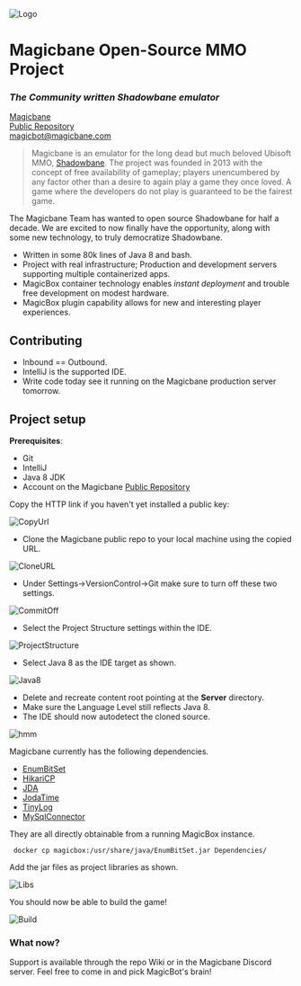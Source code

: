 ![Logo](https://magicbane.com/images/MBLogo.jpg)

# Magicbane Open-Source MMO Project
### *The Community written Shadowbane emulator*
[Magicbane](http://www.magicbane.com)
</BR>
[Public Repository](http://repo.magicbane.com)
<BR>
<magicbot@magicbane.com>

> Magicbane is an emulator for the long dead but much beloved Ubisoft MMO, [Shadowbane](https://en.wikipedia.org/wiki/Shadowbane).
The project was founded in 2013 with the concept of free availability of gameplay; players unencumbered by any factor other than a desire to again play a game they once loved.  A game where the developers do not play is guaranteed to be the fairest game.

The Magicbane Team has wanted to open source Shadowbane for half a decade.  We are excited to now finally have the opportunity, along with some new technology, to truly democratize Shadowbane.

- Written in some 80k lines of Java 8 and bash.
- Project with real infrastructure; Production and development servers supporting multiple containerized apps.
- MagicBox container technology enables _instant deployment_ and trouble free development on modest hardware.
- MagicBox plugin capability allows for new and interesting player experiences.

## Contributing

- Inbound == Outbound.
- IntelliJ is the supported IDE.
- Write code today see it running on the Magicbane production server tomorrow.

## Project setup

**Prerequisites**:

- Git
- IntelliJ
- Java 8 JDK
- Account on the Magicbane [Public Repository](http://repo.magicbane.com)


Copy the HTTP link if you haven't yet installed a public key:

![CopyUrl](https://www.magicbane.com/Development/images/repo.png)

- Clone the Magicbane public repo to your local machine using the copied URL.

![CloneURL](https://www.magicbane.com/Development/images/intellij1.png)

- Under Settings->VersionControl->Git make sure to turn off these two settings.

![CommitOff](https://www.magicbane.com/Development/images/commit.png)

- Select the Project Structure settings within the IDE.

![ProjectStructure](https://www.magicbane.com/Development/images/projectstructure.png)

- Select Java 8 as the IDE target as shown.

![Java8](https://www.magicbane.com/Development/images/project.png)

- Delete and recreate content root pointing at the **Server** directory.
- Make sure the Language Level still reflects Java 8.
- The IDE should now autodetect the cloned source.

![hmm](https://www.magicbane.com/Development/images/module.png)

Magicbane currently has the following dependencies.
<br>

- [EnumBitSet](https://github.com/claudemartin/enum-bit-set)
- [HikariCP](https://github.com/brettwooldridge/HikariCP)
- [JDA](https://github.com/DV8FromTheWorld/JDA)
- [JodaTime](https://github.com/JodaOrg/joda-time)
- [TinyLog](https://github.com/tinylog-org/tinylog/tree/v1.3)
- [MySqlConnector](https://dev.mysql.com/downloads/connector/j/)

They are all directly obtainable from a running MagicBox instance.

``` docker cp magicbox:/usr/share/java/EnumBitSet.jar Dependencies/```

Add the jar files as project libraries as shown.

![Libs](https://www.magicbane.com/Development/images/libraries.png)

You should now be able to build the game!

![Build](https://magicbane.com/Development/images/buildproject.png)

### What now?

Support is available through the repo Wiki or in the Magicbane Discord server.  Feel free to come in and pick MagicBot's brain!